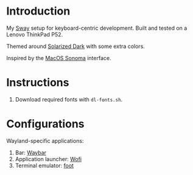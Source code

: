 # Introduction

My [Sway](https://swaywm.org) setup for keyboard-centric development. Built and
tested on a Lenovo ThinkPad P52.

Themed around [Solarized Dark](https://ethanschoonover.com/solarized/) with some
extra colors.

Inspired by the [MacOS Sonoma](https://www.apple.com/macos/sonoma/) interface.

# Instructions

1. Download required fonts with `dl-fonts.sh`.

# Configurations

Wayland-specific applications:

1. Bar: [Waybar](https://github.com/Alexays/Waybar)
2. Application launcher: [Wofi](https://hg.sr.ht/~scoopta/wofi)
3. Terminal emulator: [foot](https://codeberg.org/dnkl/foot)
